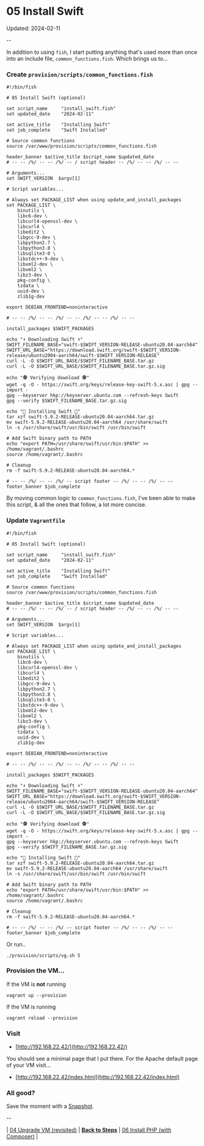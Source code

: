 # 05 Install Swift

Updated: 2024-02-11

--

In addition to using `fish`, I start putting anything that's used more than once into an include file, `common_functions.fish`. Which brings us to...

### Create `provision/scripts/common_functions.fish `

```
#!/bin/fish

# 05 Install Swift (optional)

set script_name     "install_swift.fish"
set updated_date    "2024-02-11"

set active_title    "Installing Swift"
set job_complete    "Swift Installed"

# Source common functions
source /var/www/provision/scripts/common_functions.fish

header_banner $active_title $script_name $updated_date
# -- -- /%/ -- -- /%/ -- / script header -- /%/ -- -- /%/ -- --

# Arguments...
set SWIFT_VERSION  $argv[1]

# Script variables...

# Always set PACKAGE_LIST when using update_and_install_packages
set PACKAGE_LIST \
	binutils \
	libc6-dev \
	libcurl4-openssl-dev \
	libcurl4 \
	libedit2 \
	libgcc-9-dev \
	libpython2.7 \
	libpython3.8 \
	libsqlite3-0 \
	libstdc++-9-dev \
	libxml2-dev \
	libxml2 \
	libz3-dev \
	pkg-config \
	tzdata \
	uuid-dev \
	zlib1g-dev

export DEBIAN_FRONTEND=noninteractive

# -- -- /%/ -- -- /%/ -- -- /%/ -- -- /%/ -- --

install_packages $SWIFT_PACKAGES

echo "⬇️ Downloading Swift ⬇️"
SWIFT_FILENAME_BASE="swift-$SWIFT_VERSION-RELEASE-ubuntu20.04-aarch64"
SWIFT_URL_BASE="https://download.swift.org/swift-$SWIFT_VERSION-release/ubuntu2004-aarch64/swift-$SWIFT_VERSION-RELEASE"
curl -L -O $SWIFT_URL_BASE/$SWIFT_FILENAME_BASE.tar.gz
curl -L -O $SWIFT_URL_BASE/$SWIFT_FILENAME_BASE.tar.gz.sig

echo "🕵️ Verifying download 🕵️"
wget -q -O - https://swift.org/keys/release-key-swift-5.x.asc | gpg --import -
gpg --keyserver hkp://keyserver.ubuntu.com --refresh-keys Swift
gpg --verify $SWIFT_FILENAME_BASE.tar.gz.sig

echo "🔄 Installing Swift 🔄"
tar xzf swift-5.9.2-RELEASE-ubuntu20.04-aarch64.tar.gz
mv swift-5.9.2-RELEASE-ubuntu20.04-aarch64 /usr/share/swift
ln -s /usr/share/swift/usr/bin/swift /usr/bin/swift

# Add Swift binary path to PATH
echo "export PATH=/usr/share/swift/usr/bin:$PATH" >> /home/vagrant/.bashrc
source /home/vagrant/.bashrc

# Cleanup
rm -f swift-5.9.2-RELEASE-ubuntu20.04-aarch64.*

# -- -- /%/ -- -- /%/ -- script footer -- /%/ -- -- /%/ -- --
footer_banner $job_complete
```

By moving common logic to `common_functions.fish`, I've been able to make this script, & all the ones that follow, a lot more concise.

### Update `Vagrantfile`

```
#!/bin/fish

# 05 Install Swift (optional)

set script_name     "install_swift.fish"
set updated_date    "2024-02-11"

set active_title    "Installing Swift"
set job_complete    "Swift Installed"

# Source common functions
source /var/www/provision/scripts/common_functions.fish

header_banner $active_title $script_name $updated_date
# -- -- /%/ -- -- /%/ -- / script header -- /%/ -- -- /%/ -- --

# Arguments...
set SWIFT_VERSION  $argv[1]

# Script variables...

# Always set PACKAGE_LIST when using update_and_install_packages
set PACKAGE_LIST \
	binutils \
	libc6-dev \
	libcurl4-openssl-dev \
	libcurl4 \
	libedit2 \
	libgcc-9-dev \
	libpython2.7 \
	libpython3.8 \
	libsqlite3-0 \
	libstdc++-9-dev \
	libxml2-dev \
	libxml2 \
	libz3-dev \
	pkg-config \
	tzdata \
	uuid-dev \
	zlib1g-dev

export DEBIAN_FRONTEND=noninteractive

# -- -- /%/ -- -- /%/ -- -- /%/ -- -- /%/ -- --

install_packages $SWIFT_PACKAGES

echo "⬇️ Downloading Swift ⬇️"
SWIFT_FILENAME_BASE="swift-$SWIFT_VERSION-RELEASE-ubuntu20.04-aarch64"
SWIFT_URL_BASE="https://download.swift.org/swift-$SWIFT_VERSION-release/ubuntu2004-aarch64/swift-$SWIFT_VERSION-RELEASE"
curl -L -O $SWIFT_URL_BASE/$SWIFT_FILENAME_BASE.tar.gz
curl -L -O $SWIFT_URL_BASE/$SWIFT_FILENAME_BASE.tar.gz.sig

echo "🕵️ Verifying download 🕵️"
wget -q -O - https://swift.org/keys/release-key-swift-5.x.asc | gpg --import -
gpg --keyserver hkp://keyserver.ubuntu.com --refresh-keys Swift
gpg --verify $SWIFT_FILENAME_BASE.tar.gz.sig

echo "🔄 Installing Swift 🔄"
tar xzf swift-5.9.2-RELEASE-ubuntu20.04-aarch64.tar.gz
mv swift-5.9.2-RELEASE-ubuntu20.04-aarch64 /usr/share/swift
ln -s /usr/share/swift/usr/bin/swift /usr/bin/swift

# Add Swift binary path to PATH
echo "export PATH=/usr/share/swift/usr/bin:$PATH" >> /home/vagrant/.bashrc
source /home/vagrant/.bashrc

# Cleanup
rm -f swift-5.9.2-RELEASE-ubuntu20.04-aarch64.*

# -- -- /%/ -- -- /%/ -- script footer -- /%/ -- -- /%/ -- --
footer_banner $job_complete
```

Or run..

```
./provision/scripts/vg.sh 5
```

### Provision the VM...

If the VM is **not** running

```
vagrant up --provision
```

If the VM is running

```
vagrant reload --provision
```

### Visit

* [http://192.168.22.42/](http://192.168.22.42/)

You should see a minimal page that I put there. For the Apache default page of your VM visit...

* [http://192.168.22.42/index.html](http://192.168.22.42/index.html)


### All good?

Save the moment with a [Snapshot](./Snapshots.md).

--

<!-- 05 Install Apache (with SSL) -->
| [04 Upgrade VM (revisited)](./04_Upgrade_VM.md)
| [**Back to Steps**](../README.md)
| [06 Install PHP (with Composer)](./06_Install_PHP.md)
|
